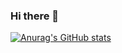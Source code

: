 ### Hi there 👋
[![Anurag's GitHub stats](https://github-readme-stats.vercel.app/api?username=YuVincentxuan&show_icons=true&theme=tokyonight&count_private=true&include_all_commits=true)](https://github.com/anuraghazra/github-readme-stats)
<!--
[![Top Langs](https://github-readme-stats.vercel.app/api/top-langs/?username=Yuvincentxuan&layout=compact)](https://github.com/anuraghazra/github-readme-stats)
-->
<!--
**YuVincentxuan/YuVincentxuan** is a ✨ _special_ ✨ repository because its `README.md` (this file) appears on your GitHub profile.

Here are some ideas to get you started:

- 🔭 I’m currently working on ...
- 🌱 I’m currently learning ...
- 👯 I’m looking to collaborate on ...
- 🤔 I’m looking for help with ...
- 💬 Ask me about ...
- 📫 How to reach me: ...
- 😄 Pronouns: ...
- ⚡ Fun fact: ...
-->
